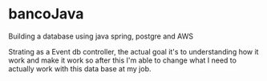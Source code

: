 # bancoJava
Building a database using java spring, postgre and AWS

Strating as a Event db controller, the actual goal it's to understanding how it work and make it work so after this I'm able to change what I need to actually work with this data base at my job.
